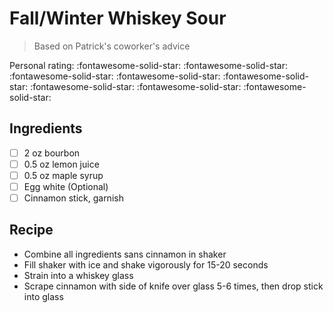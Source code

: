 # Fall/Winter Whiskey Sour

> Based on Patrick's coworker's advice

<!-- {cts} rating=5; (User can specify rating on scale of 1-5) -->

Personal rating: :fontawesome-solid-star: :fontawesome-solid-star: :fontawesome-solid-star: :fontawesome-solid-star: :fontawesome-solid-star: :fontawesome-solid-star: :fontawesome-solid-star: :fontawesome-solid-star:

<!-- {cte} -->

<!-- {cts} name_image=None; (User can specify image name) -->

<!-- TODO: Capture image -->

<!-- {cte} -->

## Ingredients

* [ ] 2 oz bourbon
* [ ] 0.5 oz lemon juice
* [ ] 0.5 oz maple syrup
* [ ] Egg white (Optional)
* [ ] Cinnamon stick, garnish

## Recipe

* Combine all ingredients sans cinnamon in shaker
* Fill shaker with ice and shake vigorously for 15-20 seconds
* Strain into a whiskey glass
* Scrape cinnamon with side of knife over glass 5-6 times, then drop stick into glass

